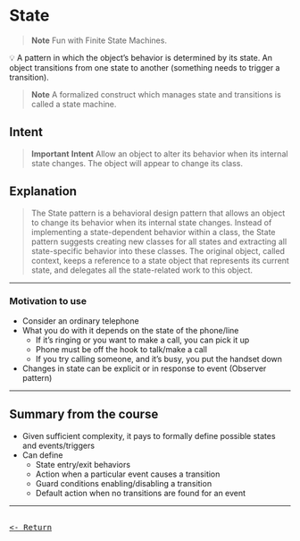 # State

> **Note**
> Fun with Finite State Machines.

💡 A pattern in which the object’s behavior is determined by its state. An object transitions from one state to another (something needs to trigger a transition).

> **Note**
> A formalized construct which manages state and transitions is called a state machine.

## Intent

> **Important**
> **Intent**
> Allow an object to alter its behavior when its internal state changes. The object will appear to change its class.

## Explanation

> The State pattern is a behavioral design pattern that allows an object to change its behavior when its internal state changes. Instead of implementing a state-dependent behavior within a class, the State pattern suggests creating new classes for all states and extracting all state-specific behavior into these classes. The original object, called context, keeps a reference to a state object that represents its current state, and delegates all the state-related work to this object.
>

---

### Motivation to use

- Consider an ordinary telephone
- What you do with it depends on the state of the phone/line
  - If it’s ringing or you want to make a call, you can pick it up
  - Phone must be off the hook to talk/make a call
  - If you try calling someone, and it’s busy, you put the handset down
- Changes in state can be explicit or in response to event (Observer pattern)

---

## Summary from the course

- Given sufficient complexity, it pays to formally define possible states and events/triggers
- Can define
  - State entry/exit behaviors
  - Action when a particular event causes a transition
  - Guard conditions enabling/disabling a transition
  - Default action when no transitions are found for an event

---

[<kbd><br><- Return<br></kbd>](DesignPatterns.md)
